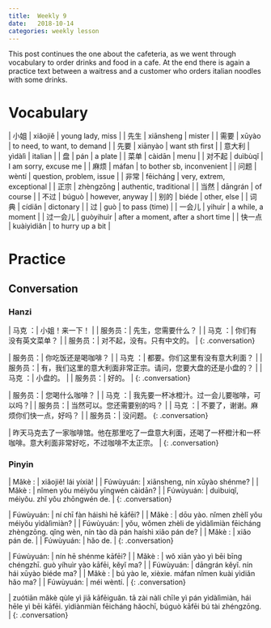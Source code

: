 ```yaml
---
title:  Weekly 9
date:   2018-10-14
categories: weekly lesson
---
```


This post continues the one about the cafeteria, as we went through vocabulary to order
drinks and food in a cafe. At the end there is again a practice text between a waitress
and a customer who orders italian noodles with some drinks.

# Vocabulary

| 小姐     | xiǎojiě    | young lady, miss                   |
| 先生     | xiānsheng  | mister                             |
| 需要     | xūyào      | to need, to want, to demand        |
| 先要     | xiānyào    | want sth first                     |
| 意大利   | yìdàlì     | italian                            |
| 盘       | pán        | a plate                            |
| 菜单     | càidān     | menu                               |
| 对不起   | duìbùqǐ    | I am sorry, excuse me              |
| 麻烦     | máfan      | to bother sb, inconvenient         |
| 问题     | wèntí      | question, problem, issue           |
| 非常     | fēicháng   | very, extrem, exceptional          |
| 正宗     | zhèngzōng  | authentic, traditional             |
| 当然     | dāngrán    | of course                          |
| 不过     | búguò      | however, anyway                    |
| 别的     | biéde      | other, else                        |
| 词典     | cídiǎn     | dictonary                          |
| 过       | guò        | to pass (time)                     |
| 一会儿   | yihuìr     | a while, a moment                  |
| 过一会儿 | guòyihuìr  | after a moment, after a short time |
| 快一点   | kuàiyìdiǎn | to hurry up a bit                  |

# Practice
## Conversation
### Hanzi

| 马克  ：| 小姐！来一下！             |
| 服务员：| 先生，您需要什么？         |
| 马克  ：| 你们有没有英文菜单？       |
| 服务员：| 对不起，没有。只有中文的。 |
{: .conversation}

| 服务员：| 你吃饭还是喝咖啡？                                           |
| 马克  ：| 都要。你们这里有没有意大利面？                               |
| 服务员：| 有，我们这里的意大利面非常正宗。请问，您要大盘的还是小盘的？ |
| 马克  ：| 小盘的。                                                     |
| 服务员：| 好的。                                                       |
{: .conversation}

| 服务员：| 您喝什么咖啡？                            |
| 马克  ：| 我先要一杯冰橙汁。过一会儿要咖啡，可以吗？|
| 服务员：| 当然可以。您还需要别的吗？                |
| 马克  ：| 不要了，谢谢。麻烦你们快一点，好吗？      |
| 服务员：| 没问题。
{: .conversation}

| 昨天马克去了一家咖啡馆。他在那里吃了一盘意大利面，还喝了一杯橙汁和一杯咖啡。意大利面非常好吃，不过咖啡不太正宗。 |
{: .conversation}

### Pinyin

| Mǎkè    : | xiǎojiě! lái yíxià!                    |
| Fúwùyuán: | xiānsheng, nín xūyào shénme?           |
| Mǎkè    : | nǐmen yǒu méiyǒu yīngwén càidān?       |
| Fúwùyuán: | duìbuiqǐ, méiyǒu. zhǐ yǒu zhōngwén de. |
{: .conversation}

| Fúwùyuán: | ní chī fàn háishì hē kāfēi?                                                                     |
| Mǎkè    : | dōu yào. nǐmen zhèlǐ yǒu méiyǒu yìdàlìmiàn?                                                     |
| Fúwùyuán: | yǒu, wǒmen zhèli de yìdàlìmiàn fēicháng zhèngzōng. qǐng wèn, nín tào dà pán haíshì xiǎo pán de? |
| Mǎkè    : | xiǎo pán de.                                                                                    |
| Fúwùyuán: | hǎo de.                                                                                         |
{: .conversation}

| Fúwùyuán: | nín hē shénme kāfēi?                                             |
| Mǎkè    : | wǒ xiān yào yì bēi bīng chéngzhī. guò yíhuìr yào kāfēi, kěyǐ ma? |
| Fúwùyuán: | dāngrán kěyǐ. nín hái xūyào biéde ma?                            |
| Mǎkè    : | bú yào le, xièxie. máfan nǐmen kuài yìdiǎn hǎo ma?               |
| Fúwùyuán: | méi wèntí.                                                       |
{: .conversation}

| zuótiān mǎkè qùle yì jiā kāfēiguǎn. tā zài nàli chīle yì pán yìdàlìmiàn, hái hēle yì bēi kāfēi. yìdiànmiàn fēicháng hǎochī, búguò kāfēi bú tài zhéngzōng. |
{: .conversation}
